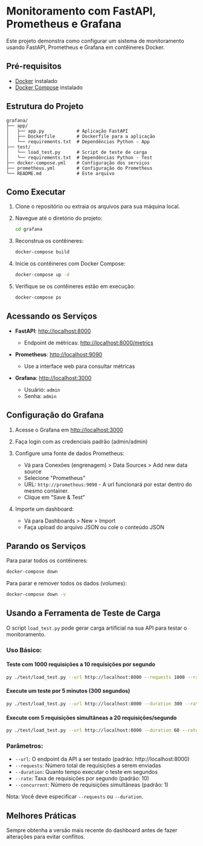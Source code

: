 # Monitoramento com FastAPI, Prometheus e Grafana

Este projeto demonstra como configurar um sistema de monitoramento usando FastAPI, Prometheus e Grafana em contêineres Docker.

## Pré-requisitos

- [Docker](https://www.docker.com/products/docker-desktop) instalado
- [Docker Compose](https://docs.docker.com/compose/install/) instalado

## Estrutura do Projeto

```
grafana/
├── app/
│   ├── app.py            # Aplicação FastAPI
│   ├── Dockerfile        # Dockerfile para a aplicação
│   └── requirements.txt  # Dependências Python - App
├── test/
│   └── load_test.py      # Script de teste de carga
│   └── requirements.txt  # Dependências Python - Test
├── docker-compose.yml    # Configuração dos serviços
├── prometheus.yml        # Configuração do Prometheus
└── README.md             # Este arquivo
```

## Como Executar

1. Clone o repositório ou extraia os arquivos para sua máquina local.

2. Navegue até o diretório do projeto:
   ```bash
   cd grafana
   ```
3. Reconstrua os contêineres:
    ```bash
    docker-compose build
    ```

3. Inicie os contêineres com Docker Compose:
   ```bash
   docker-compose up -d
   ```

4. Verifique se os contêineres estão em execução:
   ```bash
   docker-compose ps
   ```

## Acessando os Serviços

- **FastAPI**: [http://localhost:8000](http://localhost:8000)
  - Endpoint de métricas: [http://localhost:8000/metrics](http://localhost:8000/metrics)

- **Prometheus**: [http://localhost:9090](http://localhost:9090)
  - Use a interface web para consultar métricas

- **Grafana**: [http://localhost:3000](http://localhost:3000)
  - Usuário: `admin`
  - Senha: `admin`

## Configuração do Grafana

1. Acesse o Grafana em [http://localhost:3000](http://localhost:3000)
2. Faça login com as credenciais padrão (admin/admin)
3. Configure uma fonte de dados Prometheus:
   - Vá para Conexões (engrenagem) > Data Sources > Add new data source
   - Selecione "Prometheus"
   - URL: `http://prometheus:9090` - A url funcionará por estar dentro do mesmo container.
   - Clique em "Save & Test"

4. Importe um dashboard:
   - Vá para Dashboards > New > Import
   - Faça upload do arquivo JSON ou cole o conteúdo JSON

## Parando os Serviços

Para parar todos os contêineres:
```bash
docker-compose down
```

Para parar e remover todos os dados (volumes):
```bash
docker-compose down -v
```

## Usando a Ferramenta de Teste de Carga

O script `load_test.py` pode gerar carga artificial na sua API para testar o monitoramento.

### Uso Básico:

#### Teste com 1000 requisições a 10 requisições por segundo
```bash
py ./test/load_test.py --url http://localhost:8000 --requests 1000 --rate 10
```

#### Execute um teste por 5 minutos (300 segundos)
```bash
py ./test/load_test.py --url http://localhost:8000 --duration 300 --rate 10
```

#### Execute com 5 requisições simultâneas a 20 requisições/segundo
```bash
py ./test/load_test.py --url http://localhost:8000 --duration 60 --rate 20 --concurrent 5
```

### Parâmetros:

- `--url`: O endpoint da API a ser testado (padrão: http://localhost:8000)
- `--requests`: Número total de requisições a serem enviadas
- `--duration`: Quanto tempo executar o teste em segundos
- `--rate`: Taxa de requisições por segundo (padrão: 10)
- `--concurrent`: Número de requisições simultâneas (padrão: 1)

Nota: Você deve especificar `--requests` ou `--duration`.

## Melhores Práticas

Sempre obtenha a versão mais recente do dashboard antes de fazer alterações para evitar conflitos.